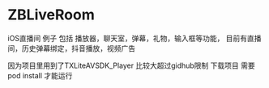 # ZBLiveRoom
iOS直播间 例子
包括 播放器，聊天室，弹幕，礼物，输入框等功能，
目前有直播间，历史弹幕绑定，抖音播放，视频广告

因为项目里用到了TXLiteAVSDK_Player 比较大超过gidhub限制
下载项目 需要pod install 才能运行
